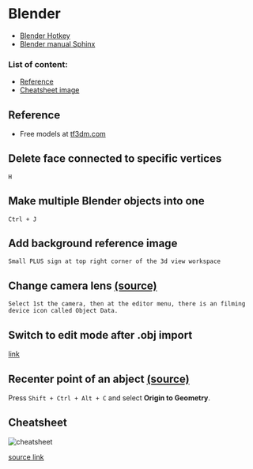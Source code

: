 # Blender

* [Blender Hotkey](http://wiki.blender.org/index.php/Doc:2.4/Reference/Hotkeys/All)
* [Blender manual Sphinx](https://www.blender.org/manual/contents.html)

### List of content:

* [Reference](#reference)
* [Cheatsheet image](#cheatsheet)

## <a name="reference"></a> Reference

* Free models at [tf3dm.com](http://tf3dm.com/)

## Delete face connected to specific vertices

    H

## Make multiple Blender objects into one
    
    Ctrl + J
    
## Add background reference image

    Small PLUS sign at top right corner of the 3d view workspace
    
## Change camera lens [(source)](http://wiki.blender.org/index.php/Doc:2.4/Manual/Render/Camera/Depth_Of_Field)

    Select 1st the camera, then at the editor menu, there is an filming device icon called Object Data.
    
## Switch to **edit mode** after .obj import

[link](http://blenderartists.org/forum/showthread.php?127550-newbie-can-t-switch-to-edit-mode-after-obj-import)

## Recenter point of an abject [(source)](http://blender.stackexchange.com/questions/14294/how-to-recenter-an-objects-origin)

Press ``Shift + Ctrl + Alt + C`` and select **Origin to Geometry**.




## <a name="cheatsheet"></a>Cheatsheet

![cheatsheet](http://www.giudansky.com/images/downloads/blender/blender3d-shortcuts-infographic.png)

[source link](http://blenderartists.org/forum/showthread.php?353472-Blender-key-map-infographic-poster)
